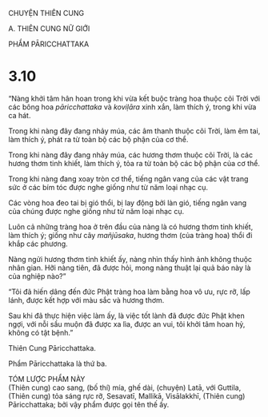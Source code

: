 CHUYỆN THIÊN CUNG

A. THIÊN CUNG NỮ GIỚI

PHẨM PĀRICCHATTAKA

# 3.10

“Nàng khởi tâm hân hoan trong khi vừa kết buộc tràng hoa thuộc cõi Trời với các bông hoa _pāricchattaka_ và _koviḷāra_ xinh xắn, làm thích ý, trong khi vừa ca hát.

Trong khi nàng đây đang nhảy múa, các âm thanh thuộc cõi Trời, làm êm tai, làm thích ý, phát ra từ toàn bộ các bộ phận của cơ thể.

Trong khi nàng đây đang nhảy múa, các hương thơm thuộc cõi Trời, là các hương thơm tinh khiết, làm thích ý, tỏa ra từ toàn bộ các bộ phận của cơ thể.

Trong khi nàng đang xoay tròn cơ thể, tiếng ngân vang của các vật trang sức ở các bím tóc được nghe giống như từ năm loại nhạc cụ.

Các vòng hoa đeo tai bị gió thổi, bị lay động bởi làn gió, tiếng ngân vang của chúng được nghe giống như từ năm loại nhạc cụ.

Luôn cả những tràng hoa ở trên đầu của nàng là có hương thơm tinh khiết, làm thích ý; giống như cây _mañjūsaka_, hương thơm (của tràng hoa) thổi đi khắp các phương.

Nàng ngửi hương thơm tinh khiết ấy, nàng nhìn thấy hình ảnh không thuộc nhân gian. Hỡi nàng tiên, đã được hỏi, mong nàng thuật lại quả báo này là của nghiệp nào?”

“Tôi đã hiến dâng đến đức Phật tràng hoa làm bằng hoa vô ưu, rực rỡ, lấp lánh, được kết hợp với màu sắc và hương thơm.

Sau khi đã thực hiện việc làm ấy, là việc tốt lành đã được đức Phật khen ngợi, với nỗi sầu muộn đã được xa lìa, được an vui, tôi khởi tâm hoan hỷ, không có tật bệnh.”

Thiên Cung Pāricchattaka.

Phẩm Pāricchattaka là thứ ba.

TÓM LƯỢC PHẨM NÀY  
(Thiên cung) cao sang, (bố thí) mía, ghế dài, (chuyện) Latā, với Guttila, (Thiên cung) tỏa sáng rực rỡ, Sesavatī, Mallikā, Visālakkhī, (Thiên cung) Pāricchattaka; bởi vậy phẩm được gọi tên thế ấy.
